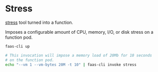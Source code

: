 # Stress

[stress](https://github.com/resurrecting-open-source-projects/stress) tool turned into a function.

Imposes a configurable amount of CPU, memory, I/O, or disk stress on a function pod.

```sh
faas-cli up

# This invocation will impose a memory load of 20Mb for 10 seconds
# on the function pod.
echo "--vm 1 --vm-bytes 20M -t 10" | faas-cli invoke stress
```